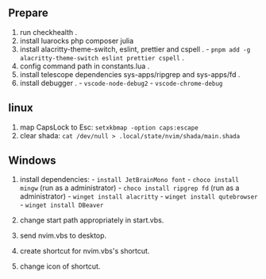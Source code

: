## Prepare
  1. run checkhealth .
  1. install luarocks php composer julia 
  1. install alacritty-theme-switch, eslint, prettier and cspell . 
    - `pnpm add -g alacritty-theme-switch eslint prettier cspell` .
  2. config command path in constants.lua .
  3. install telescope dependencies sys-apps/ripgrep and sys-apps/fd .
  4. install debugger .
    - `vscode-node-debug2`
    - `vscode-chrome-debug`

## linux
  1. map CapsLock to Esc: `setxkbmap -option caps:escape`
  2. clear shada: `cat /dev/null > .local/state/nvim/shada/main.shada`

## Windows
  1. install dependencies:
    - `install JetBrainMono font`
    - `choco install mingw` (run as a administrator)
    - `choco install ripgrep fd` (run as a administrator)
    - `winget install alacritty`
    - `winget install qutebrowser`
    - `winget install DBeaver`

  2. change start path appropriately in start.vbs.
  3. send nvim.vbs to desktop.
  4. create shortcut for nvim.vbs's shortcut.
  5. change icon of shortcut.
